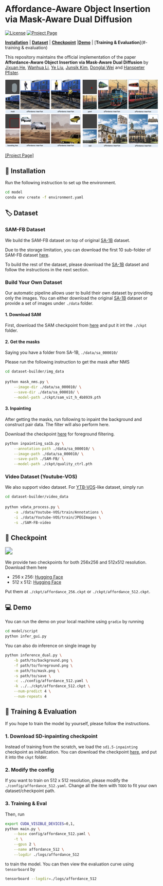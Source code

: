# Affordance-Aware Object Insertion via Mask-Aware Dual Diffusion

[![License](https://badgen.net/badge/License/BSD%203-Clause%20License?color=blue&cache=300)](https://github.com/KaKituken/affordance-aware-any/blob/main/LICENSE) [![Project Page](https://badgen.net/badge/Project%20Page/Visit/green?icon=github)](https://kakituken.github.io/affordance-any.github.io/) 

[**Installation**](#-installation) | [**Dataset**](#-dataset) | [**Checkpoint**](#-checkpoint) |[**Demo**](#-demo) | [**Training & Evaluation**](#-training & evaluation)

This repository maintains the official implementation of the paper **Affordance-Aware Object Insertion via Mask-Aware Dual Diffusion** by [Jixuan He](https://kakituken.github.io/home), [Wanhua Li](https://li-wanhua.github.io/),  [Ye Liu](https://yeliu.dev/), [Junsik Kim](https://sites.google.com/site/jskimcv/), [Donglai Wei](https://donglaiw.github.io/) and [Hanspeter Pfister](https://vcg.seas.harvard.edu/people/).

![](./imgs/teaser_new.png)

[[Project Page]](https://kakituken.github.io/affordance-any.github.io/)

## 🔨 Installation

Run the following instruction to set up the environment.

```sh
cd model
conda env create -f environment.yaml
```



## 🏷️ Dataset

### SAM-FB Dataset

We build the SAM-FB dataset on top of original [SA-1B](https://ai.meta.com/datasets/segment-anything/) dataset.

Due to the storage limitation, you can download the first 10 sub-folder of SAM-FB dataset [here](). 

To build the rest of the dataset, please download the [SA-1B](https://ai.meta.com/datasets/segment-anything/) dataset and follow the instructions in the next section.

### Build Your Own Dataset

Our automatic pipeline allows user to build their own dataset by providing only the images. You can either download the original [SA-1B](https://ai.meta.com/datasets/segment-anything/) dataset or provide a set of images under `./data` folder.

#### 1. Download SAM
First, download the SAM checkpoint from [here](https://github.com/facebookresearch/segment-anything#model-checkpoints) and put it int the `./ckpt` folder.

#### 2. Get the masks
Saying you have a folder from SA-1B, `./data/sa_000010/`

Please run the following instruction to get the mask after NMS
```sh
cd dataset-builder/img_data

python mask_nms.py \
	--image-dir ./data/sa_000010/ \
	--save-dir ./data/sa_000010/ \
	--model-path ./ckpt/sam_vit_h_4b8939.pth
```

#### 3. Inpainting
After getting the masks, run following to inpaint the background and construct pair data. The filter will also perform here.

Download the checkpoint [here]() for foreground filtering.

```sh
python inpainting_sa1b.py \
	--annotation-path ./data/sa_000010/ \
	--image-path ./data/sa_000010/ \
	--save-path ./SAM-FB/ \
	--model-path ./ckpt/quality_ctrl.pth
```

### Video Dataset (Youtube-VOS)
We also support video dataset. For [YTB-VOS]()-like dataset, simply run

```sh
cd dataset-builder/video_data

python vdata_process.py \
	-a ./data/Youtube-VOS/train/Annotations \
	-i ./data/Youtube-VOS/train/JPEGImages \
	-s ./SAM-FB-video
```



## 📌 Checkpoint

<img src="./imgs/video_demo.gif" style="zoom:150%;" />

We provide two checkpoints for both 256x256 and 512x512 resolution. Download them here

- 256 x 256: [Hugging Face](https://huggingface.co/Kakituken/affordance-insertion-any/resolve/main/affordance_256.ckpt?download=true)
- 512 x 512: [Hugging Face](https://huggingface.co/Kakituken/affordance-insertion-any/tree/main/affordance_512.ckpt)

Put them at `./ckpt/affordance_256.ckpt` or  `./ckpt/affordance_512.ckpt`.



## 💻 Demo

You can run the demo on your local machine using `gradio` by running

```sh
cd model/script
python infer_gui.py
```

You can also do inference on single image by 

```sh
python inference_dual.py \
    -b path/to/background.png \
    -f path/to/foreground.png \
    -m path/to/mask.png \
    -s path/to/save \
    -c ../config/affordance_512.yaml \
    -k ../../ckpt/affordance_512.ckpt \
    --num-predict 4 \
    --num-repeats 4
```



## 🚀 Training & Evaluation

If you hope to train the model by yourself, please follow the instructions.

### 1. Download SD-inpainting checkpoint

Instead of training from the scratch, we load the `sd1.5-inpainting` checkpoint as initailization. You can download the checkpoint [here](https://huggingface.co/runwayml/stable-diffusion-inpainting/resolve/main/sd-v1-5-inpainting.ckpt), and put it into the `ckpt` folder.

### 2. Modify the config

If you want to train on 512 x 512 resolution, please modify the `./config/affordance_512.yaml`. Change all the item with `TODO` to fit your own dataset/checkpoint path.

### 3. Training & Eval

Then, run 

```sh
export CUDA_VISIBLE_DEVICES=0,1,
python main.py \
    --base config/affordance_512.yaml \
    -t \
    --gpus 2 \
    --name affordance_512 \
    --logdir ./logs/affordance_512
```

to train the model. You can then view the evaluation curve using `tensorboard` by

```sh
tensorboard --logdir=./logs/affordance_512
```
